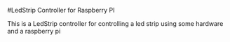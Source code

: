 #LedStrip Controller for Raspberry PI

This is a LedStrip controller for controlling a led strip using some hardware and a raspberry pi
